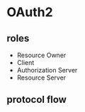# OAuth2

## roles

- Resource Owner
- Client
- Authorization Server
- Resource Server

## protocol flow
